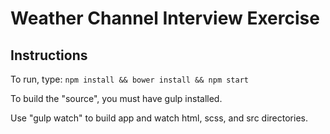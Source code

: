 # Weather Channel Interview Exercise

## Instructions

To run, type: `npm install && bower install && npm start`

To build the "source", you must have gulp installed.

Use "gulp watch" to build app and watch html, scss, and src directories.